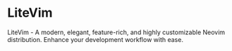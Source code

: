 # LiteVim
LiteVim - A modern, elegant, feature-rich, and highly customizable Neovim distribution. Enhance your development workflow with ease.

